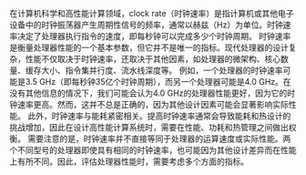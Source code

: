 在计算机科学和高性能计算领域，clock rate（时钟速率）是指计算机或其他电子设备中的时钟振荡器产生周期性信号的频率，通常以赫兹（Hz）为单位。时钟速率决定了处理器执行指令的速度，即每秒钟可以完成多少个时钟周期。
时钟速率是衡量处理器性能的一个基本参数，但它并不是唯一的指标。现代处理器的设计复杂，性能不仅取决于时钟速率，还取决于其他因素，如处理器的微架构、核心数量、缓存大小、指令集并行度、流水线深度等。
例如，一个处理器的时钟速率可能是3.5 GHz（即每秒钟35亿个时钟周期），而另一个处理器可能是4.0 GHz。在没有其他信息的情况下，我们可能会认为4.0 GHz的处理器性能更好，因为它的时钟速率更高。然而，这并不总是正确的，因为其他设计因素可能会显著影响实际性能。
此外，时钟速率与能耗紧密相关。提高时钟速率通常会导致能耗和热设计的挑战增加，因此在设计高性能计算系统时，需要在性能、功耗和热管理之间做出权衡。
需要注意的是，时钟速率并不直接等同于处理器的运算速度或实际性能。两个不同型号的处理器即使具有相同的时钟速率，也可能因为其他设计差异而在性能上有所不同。因此，评估处理器性能时，需要考虑多个方面的指标。
